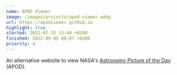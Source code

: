 ```yaml
---
name: APOD Viewer
image: /images/projects/apod-viewer.webp
url: https://apodviewer.github.io
highlight: true
started: 2022-07-25 13:44 +0200
finished: 2022-09-05 08:07 +0200
priority: 4
---
```

An alternative website to view NASA's [Astronomy Picture of the Day](https://apod.nasa.gov) (APOD).
